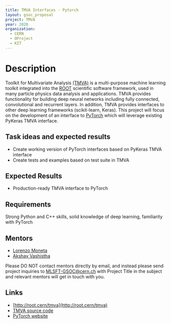 ```yaml
---
title: TMVA Interfaces - Pytorch
layout: gsoc_proposal
project: TMVA
year: 2020
organization:
  - CERN
  - OProject
  - KIT
---
```


# Description

Toolkit for Multivariate Analysis [(TMVA)](http://root.cern/tmva) is a
multi-purpose machine learning toolkit integrated into the
[ROOT](http://root.cern) scientific software framework, used in many particle
physics data analysis and applications. TMVA provides functionality for building
deep neural networks including fully connected, convolutional and recurrent
layers. In addition, TMVA provides interfaces to other deep learning frameworks
(scikit-learn, Keras). This project will focus on the development of an
interface to [PyTorch](https://pytorch.org/) which will leverage existing
PyKeras TMVA interface.

## Task ideas and expected results

- Create working version of PyTorch interfaces based on PyKeras TMVA interface
- Create tests and examples based on test suite in TMVA

## Expected Results

- Production-ready TMVA interface to PyTorch

## Requirements

Strong Python and C++ skills, solid knowledge of deep learning, familiarity with
PyTorch

## Mentors

- [Lorenzo Moneta](mailto:Lorenzo.Moneta@cern.ch)
- [Akshay Vashistha](mailto:akshayvashistha1995@gmail.com)

Please DO NOT contact mentors directly by email, and instead please send project
inquiries to MLSFT-GSOC@cern.ch with Project Title in the subject and relevant
mentors will get in touch with you.

## Links

- [http://root.cern/tmva](http://root.cern/tmva)
- [TMVA source code](https://github.com/root-project/root/tree/master/tmva)
- [PyTorch website](https://pytorch.org/)
